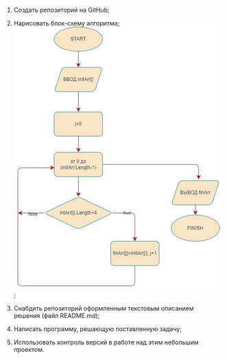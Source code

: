 1. Создать репозиторий на GitHub;

2. Нарисовать блок-схему алгоритма;
![блок-схема](ris.jpg);

3. Снабдить репозиторий оформленным текстовым описанием решения (файл README.md);

4. Написать программу, решающую поставленную задачу;

5. Использовать контроль версий в работе над этим небольшим проектом.